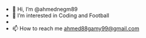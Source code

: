 - 👋 Hi, I’m @ahmednegm89
- 👀 I’m interested in Coding and Football
-
- 📫 How to reach me ahmed88gamy99@gmail.com

<!---
ahmednegm89/ahmednegm89 is a ✨ special ✨ repository because its `README.md` (this file) appears on your GitHub profile.
You can click the Preview link to take a look at your changes.
--->
